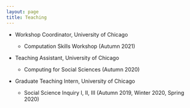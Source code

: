 ```yaml
---
layout: page
title: Teaching
---
```

- Workshop Coordinator, University of Chicago
  - Computation Skills Workshop (Autumn 2021)


- Teaching Assistant, University of Chicago 
  - Computing for Social Sciences (Autumn 2020)


- Graduate Teaching Intern, University of Chicago 
  - Social Science Inquiry I, II, III (Autumn 2019, Winter 2020, Spring 2020)
